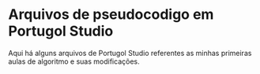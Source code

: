 # Arquivos de pseudocodigo em Portugol Studio
Aqui há alguns arquivos de Portugol Studio referentes as minhas primeiras aulas de algoritmo e suas modificações.
